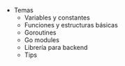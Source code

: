 - Temas
  - Variables y constantes
  - Funciones y estructuras básicas
  - Goroutines
  - Go modules
  - Librería para backend
  - Tips
